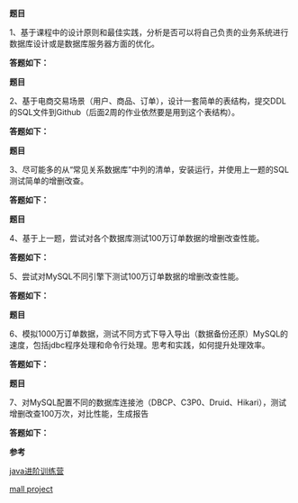 **题目**

1、基于课程中的设计原则和最佳实践，分析是否可以将自己负责的业务系统进行数据库设计或是数据库服务器方面的优化。

**答题如下：**



**题目**

2、基于电商交易场景（用户、商品、订单），设计一套简单的表结构，提交DDL的SQL文件到Github（后面2周的作业依然要是用到这个表结构）。

**答题如下：**



**题目**

3、尽可能多的从“常见关系数据库”中列的清单，安装运行，并使用上一题的SQL测试简单的增删改查。

**答题如下：**



**题目**

4、基于上一题，尝试对各个数据库测试100万订单数据的增删改查性能。

**答题如下：**

5、尝试对MySQL不同引擎下测试100万订单数据的增删改查性能。

**答题如下：**



**题目**

6、模拟1000万订单数据，测试不同方式下导入导出（数据备份还原）MySQL的速度，包括jdbc程序处理和命令行处理。思考和实践，如何提升处理效率。

**答题如下：**



**题目**

7、对MySQL配置不同的数据库连接池（DBCP、C3P0、Druid、Hikari），测试增删改查100万次，对比性能，生成报告  

**答题如下：**



**参考**

[java进阶训练营](https://u.geekbang.org/subject/java/1000579?utm_source=u_list_web&utm_medium=u_list_web&utm_term=u_list_web)

[mall project](http://www.macrozheng.com/#/database/mall_database_overview)
